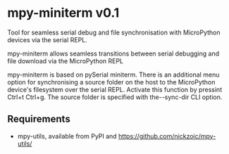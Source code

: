 # mpy-miniterm v0.1

Tool for seamless serial debug and file synchronisation with MicroPython devices via the serial REPL.

mpy-miniterm allows seamless transitions between serial debugging and file download via the MicroPython REPL

mpy-miniterm is based on  pySerial miniterm. There is an additional menu option for synchronising a source folder on the host to the MicroPython device's filesystem over the serial REPL. Activate this function by pressint Ctrl+t Ctrl+g. The source folder is specified with the--sync-dir CLI option.

## Requirements

* mpy-utils, available from PyPI and https://github.com/nickzoic/mpy-utils/
